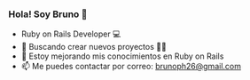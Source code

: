 ### Hola! Soy Bruno 👋

- Ruby on Rails Developer 💻
- 🔭 Buscando crear nuevos proyectos 👨‍💻
- 🌱 Estoy mejorando mis conocimientos en Ruby on Rails
- 📫 Me puedes contactar por correo: brunoph26@gmail.com
